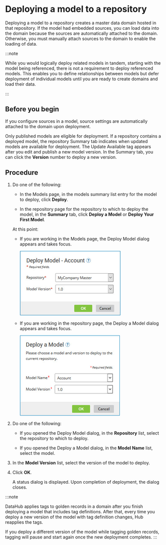 # Deploying a model to a repository 

<head>
  <meta name="guidename" content="DataHub"/>
  <meta name="context" content="GUID-4e36910d-ac80-4a04-b600-7dd9ed621444"/>
</head>


Deploying a model to a repository creates a master data domain hosted in that repository. If the model had embedded sources, you can load data into the domain because the sources are automatically attached to the domain. Otherwise, you must manually attach sources to the domain to enable the loading of data.

:::note

While you would logically deploy related models in tandem, starting with the model being referenced, there is not a requirement to deploy referenced models. This enables you to define relationships between models but defer deployment of individual models until you are ready to create domains and load their data.

:::

## Before you begin

If you configure sources in a model, source settings are automatically attached to the domain upon deployment.

Only published models are eligible for deployment. If a repository contains a deployed model, the repository Summary tab indicates when updated models are available for deployment. The Update Available tag appears after you edit and publish a new model version. In the Summary tab, you can click the **Version** number to deploy a new version.

## Procedure

1.  Do one of the following:

    -   In the Models page, in the models summary list entry for the model to deploy, click **Deploy**.

    -   In the repository page for the repository to which to deploy the model, in the **Summary** tab, click **Deploy a Model** or **Deploy Your First Model**.

    At this point:

    -   If you are working in the Models page, the Deploy Model dialog appears and takes focus.

        ![Deploy Model dialog](../Images/Models/mdm-db-deploy-model-v1_3d6aa768-4c08-4833-bc00-4a1e1617e17a.jpg)

    -   If you are working in the repository page, the Deploy a Model dialog appears and takes focus.

        ![Deploy a Model dialog](../Images/Models/mdm-db-deploy-model_549ae767-54a7-43bc-b1d3-a959a7e3b97f.jpg)

2.  Do one of the following:

    -   If you opened the Deploy Model dialog, in the **Repository** list, select the repository to which to deploy.

    -   If you opened the Deploy a Model dialog, in the **Model Name** list, select the model.

3.  In the **Model Version** list, select the version of the model to deploy.

4.  Click **OK**.

    A status dialog is displayed. Upon completion of deployment, the dialog closes.

:::note

DataHub applies tags to golden records in a domain after you finish deploying a model that includes tag definitions. After that, every time you deploy a new version of the model with tag definition changes, Hub reapplies the tags. 

If you deploy a different version of the model while tagging golden records, tagging will pause and start again once the new deployment completes. 
:::